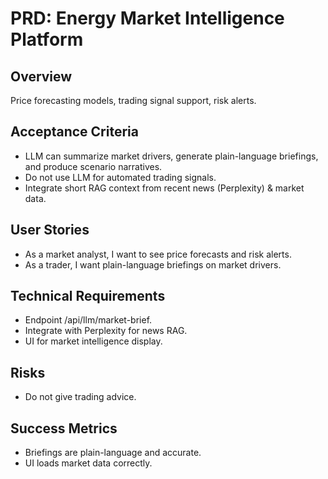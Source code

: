 # PRD: Energy Market Intelligence Platform

## Overview
Price forecasting models, trading signal support, risk alerts.

## Acceptance Criteria
- LLM can summarize market drivers, generate plain-language briefings, and produce scenario narratives.
- Do not use LLM for automated trading signals.
- Integrate short RAG context from recent news (Perplexity) & market data.

## User Stories
- As a market analyst, I want to see price forecasts and risk alerts.
- As a trader, I want plain-language briefings on market drivers.

## Technical Requirements
- Endpoint /api/llm/market-brief.
- Integrate with Perplexity for news RAG.
- UI for market intelligence display.

## Risks
- Do not give trading advice.

## Success Metrics
- Briefings are plain-language and accurate.
- UI loads market data correctly.
